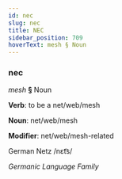 ```yaml
---
id: nec
slug: nec
title: NEC
sidebar_position: 709
hoverText: mesh § Noun
---
```


### nec

*mesh* **§** Noun

**Verb**: to be a net/web/mesh

**Noun**: net/web/mesh

**Modifier**: net/web/mesh-related

German Netz /nɛt͡s/

*Germanic Language Family*